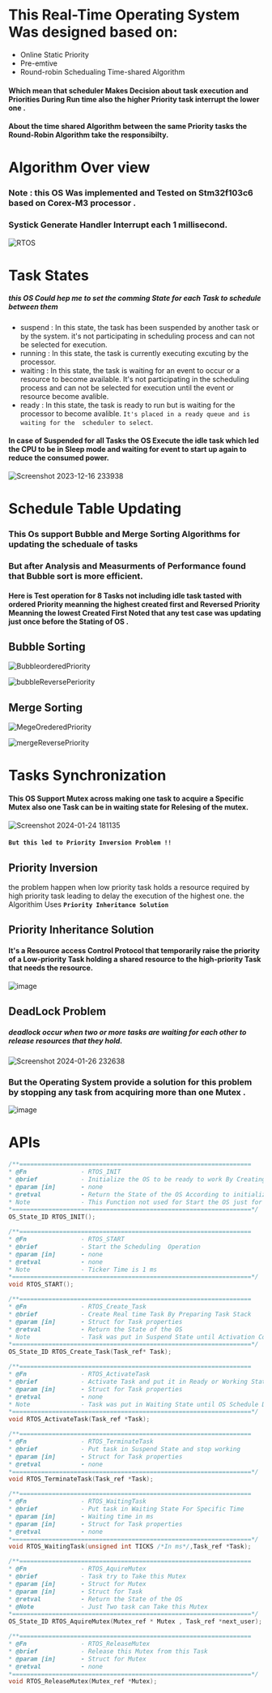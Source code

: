 # This Real-Time Operating System Was designed based on:
* Online Static Priority
* Pre-emtive 
* Round-robin Schedualing Time-shared Algorithm

#### Which mean that scheduler Makes Decision about task execution and Priorities During Run time also the higher Priority task interrupt the lower one .
#### About the time shared Algorithm between the same Priority tasks the Round-Robin Algorithm take the responsibilty.

# Algorithm Over view 
### Note : this OS Was implemented and Tested on Stm32f103c6 based on Corex-M3 processor .
### Systick Generate Handler Interrupt each 1 millisecond.
![RTOS](https://github.com/MohamedBadr552002/Embedded-Systems/assets/108628976/d30bc7d1-549b-4fc3-8f4d-de26f46036a5)




# Task States 
##### this OS Could hep me to set the comming State for each Task to schedule between them
* suspend : In this state, the task has been suspended by another task or by the system. it's not participating in scheduling process and can not be selected for 
            execution.
* running : In this state, the task is currently executing excuting by the processor.
* waiting : In this state, the task is waiting for an event to occur or a resource to become available. It's not participating in the scheduling process and can 
            not be selected for execution until the event or resource become avalible.
* ready   : In this state, the task is ready to  run but is waiting for the processor to become avalible. `It's placed in a ready queue and is waiting for the 
           scheduler to select`.

#### In case of Suspended for all Tasks the OS Execute the idle task which led the CPU to be in Sleep mode and waiting for event to start up again to reduce the consumed power.
![Screenshot 2023-12-16 233938](https://github.com/MohamedBadr552002/Embedded-Systems/assets/108628976/392e8739-d4e8-4e18-9121-3bc00c5ea7de)

# Schedule Table Updating
### This Os support Bubble and Merge Sorting Algorithms for updating the scheduale of tasks
### But after Analysis and Measurments of Performance found that Bubble sort is more efficient.
#### Here is Test operation for 8 Tasks not including idle task tasted with ordered Priority meanning the highest created first and Reversed Priority Meanning the lowest Created First Noted that any test case was updating just once before the Stating of OS .

## Bubble Sorting 
![BubbleorderedPriority](https://github.com/MohamedBadr552002/Embedded-Systems/assets/108628976/8cd2b8f9-6084-420e-aa27-1143999a3266)

![bubbleReversePeriority](https://github.com/MohamedBadr552002/Embedded-Systems/assets/108628976/faaa33ab-5dee-4ce4-beb1-dbe6760ef427)

## Merge Sorting 
![MegeOrederedPriority](https://github.com/MohamedBadr552002/Embedded-Systems/assets/108628976/b9e550d5-ee3f-4577-9ab1-27ba5dc240b2)

![mergeReversePriority](https://github.com/MohamedBadr552002/Embedded-Systems/assets/108628976/1ade0609-f618-4fa9-8b0a-8eb7fb66f5fb)



# Tasks Synchronization
#### This OS Support Mutex across making one task to acquire a Specific Mutex also one Task can be in waiting state for Relesing of the mutex.
![Screenshot 2024-01-24 181135](https://github.com/MohamedBadr552002/Embedded-Systems/assets/108628976/adce5bc3-d6b6-4e5c-a06e-af36f76b89b5)
#### `But this led to Priority Inversion Problem !!`
## Priority Inversion 
the problem happen when low priority task holds a resource required by high priority task leading to delay the execution of the highest one.
the Algorithim Uses __`Priority Inheritance Solution `__

## Priority Inheritance Solution
#### It's a Resource access Control Protocol that temporarily raise the priority of a Low-priority Task holding a shared resource to the high-priority Task that needs the resource.
![image](https://github.com/MohamedBadr552002/Embedded-Systems/assets/108628976/6d4e066a-9130-4326-b034-4364fc44907e)

## DeadLock Problem
##### deadlock occur when two or more tasks are waiting for each other to release resources that they hold.
![Screenshot 2024-01-26 232638](https://github.com/MohamedBadr552002/Embedded-Systems/assets/108628976/c20f0be7-03f1-40cb-9fbb-c24b792d1511)
### But the Operating System provide a solution for this problem by stopping any task from acquiring more than one Mutex .
![image](https://github.com/MohamedBadr552002/Embedded-Systems/assets/108628976/f3aacc73-760c-46f3-9e87-6610c26ec9f7)


# APIs
```c
/**================================================================
* @Fn				- RTOS_INIT
* @brief		    - Initialize the OS to be ready to work By Creating Main Stack and put the OS in Suspend State
* @param [in] 		- none
* @retval		    - Return the State of the OS According to initialization operation
* Note				- This Function not used for Start the OS just for Initialization
*==================================================================*/
OS_State_ID RTOS_INIT();
```
```c
/**================================================================
* @Fn				- RTOS_START
* @brief		    - Start the Scheduling  Operation
* @param [in] 		- none
* @retval		    - none
* Note				- Ticker Time is 1 ms
*==================================================================*/
void RTOS_START();
```

```c
/**================================================================
* @Fn				- RTOS_Create_Task
* @brief		    - Create Real time Task By Preparing Task Stack
* @param [in] 		- Struct for Task properties
* @retval		    - Return the State of the OS
* Note				- Task was put in Suspend State until Activation Command
*==================================================================*/
OS_State_ID RTOS_Create_Task(Task_ref* Task);
```

```c
/**================================================================
* @Fn				- RTOS_ActivateTask
* @brief		    - Activate Task and put it in Ready or Working State
* @param [in] 		- Struct for Task properties
* @retval		    - none
* Note				- Task was put in Waiting State until OS Schedule Decision
*==================================================================*/
void RTOS_ActivateTask(Task_ref *Task);
```

```c
/**================================================================
* @Fn				- RTOS_TerminateTask
* @brief		    - Put task in Suspend State and stop working
* @param [in] 		- Struct for Task properties
* @retval		    - none
*==================================================================*/
void RTOS_TerminateTask(Task_ref *Task);
```

```c
/**================================================================
* @Fn				- RTOS_WaitingTask
* @brief		    - Put task in Waiting State For Specific Time
* @param [in] 		- Waiting time in ms
* @param [in] 		- Struct for Task properties
* @retval		    - none
*==================================================================*/
void RTOS_WaitingTask(unsigned int TICKS /*In ms*/,Task_ref *Task);
```
```c
/**================================================================
* @Fn				- RTOS_AquireMutex
* @brief		    - Task try to Take this Mutex
* @param [in] 		- Struct for Mutex
* @param [in] 		- Struct for Task
* @retval		    - Return the State of the OS
* @Note				- Just Two task can Take this Mutex
*==================================================================*/
OS_State_ID RTOS_AquireMutex(Mutex_ref * Mutex , Task_ref *next_user);
```

```c
/**================================================================
* @Fn				- RTOS_ReleaseMutex
* @brief		    - Release this Mutex from this Task
* @param [in] 		- Struct for Mutex
* @retval		    - none
*==================================================================*/
void RTOS_ReleaseMutex(Mutex_ref *Mutex);
```
